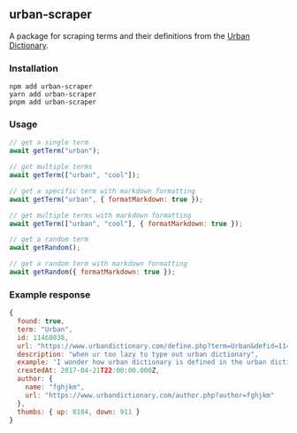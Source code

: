 ## urban-scraper

A package for scraping terms and their definitions from the [Urban Dictionary](https://www.urbandictionary.com/).

### Installation

```
npm add urban-scraper
yarn add urban-scraper
pnpm add urban-scraper
```

### Usage

```js
// get a single term
await getTerm("urban");

// get multiple terms
await getTerm(["urban", "cool"]);

// get a specific term with markdown formatting
await getTerm("urban", { formatMarkdown: true });

// get multiple terms with markdown formatting
await getTerm(["urban", "cool"], { formatMarkdown: true });

// get a random term
await getRandom();

// get a random term with markdown formatting
await getRandom({ formatMarkdown: true });
```

### Example response

```js
{
  found: true,
  term: "Urban",
  id: 11468038,
  url: "https://www.urbandictionary.com/define.php?term=Urban&defid=11468038",
  description: "when ur too lazy to type out urban dictionary",
  example: 'I wonder how urban dictionary is defined in the urban dictionary. hmmm. "urban....clicks enter"',
  createdAt: 2017-04-21T22:00:00.000Z,
  author: {
    name: "fghjkm",
    url: "https://www.urbandictionary.com/author.php?author=fghjkm"
  },
  thumbs: { up: 8184, down: 911 }
}
```

